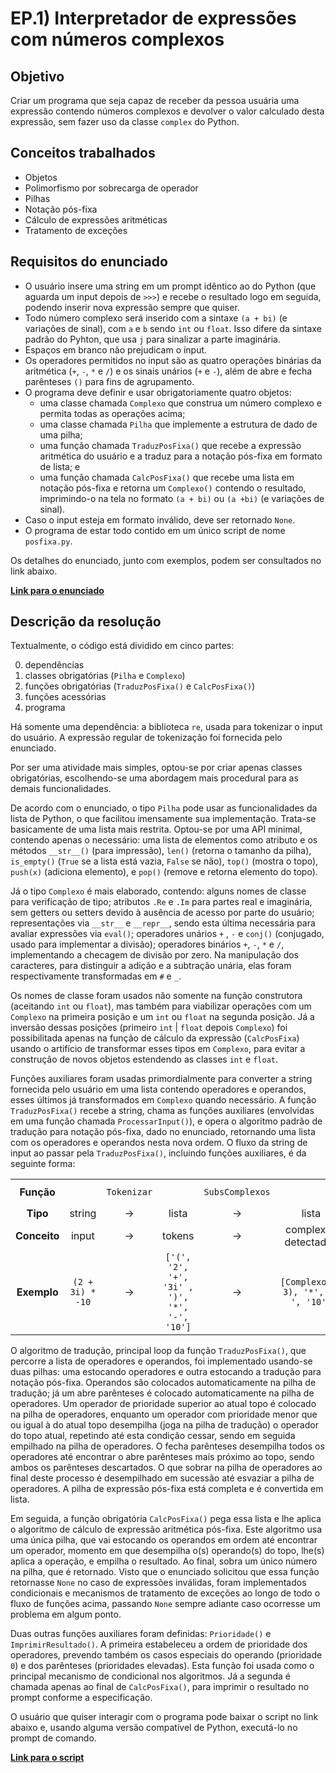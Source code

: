 # EP.1) Interpretador de expressões com números complexos


## Objetivo

Criar um programa que seja capaz de receber da pessoa usuária uma expressão contendo números complexos e devolver o valor calculado desta expressão, sem fazer uso da classe ```complex``` do Python.

## Conceitos trabalhados

* Objetos
* Polimorfismo por sobrecarga de operador
* Pilhas
* Notação pós-fixa
* Cálculo de expressões aritméticas
* Tratamento de exceções

## Requisitos do enunciado

* O usuário insere uma string em um prompt idêntico ao do Python (que aguarda um input depois de ```>>>```) e recebe o resultado logo em seguida, podendo inserir nova expressão sempre que quiser.
* Todo número complexo será inserido com a sintaxe ```(a + bi)``` (e variações de sinal), com ```a``` e ```b``` sendo ```int``` ou ```float```. Isso difere da sintaxe padrão do Pyhton, que usa ```j``` para sinalizar a parte imaginária.
* Espaços em branco não prejudicam o input.
* Os operadores permitidos no input são as quatro operações binárias da aritmética (`+`, `-`, `*` e `/`) e os sinais unários (`+` e `-`), além de abre e fecha parênteses `()` para fins de agrupamento.
* O programa deve definir e usar obrigatoriamente quatro objetos:
    - uma classe chamada `Complexo` que construa um número complexo e permita todas as operações acima; 
    - uma classe chamada `Pilha` que implemente a estrutura de dado de uma pilha;
    - uma função chamada `TraduzPosFixa()` que recebe a expressão aritmética do usuário e a traduz para a notação pós-fixa em formato de lista; e
    - uma função chamada `CalcPosFixa()` que recebe uma lista em notação pós-fixa e retorna um `Complexo()` contendo o resultado, imprimindo-o na tela no formato `(a + bi)` ou `(a +bi)` (e variações de sinal).
* Caso o input esteja em formato inválido, deve ser retornado `None`.
* O programa de estar todo contido em um único script de nome `posfixa.py`.

Os detalhes do enunciado, junto com exemplos, podem ser consultados no link abaixo.

**[Link para o enunciado](enunciado.pdf)**

## Descrição da resolução

Textualmente, o código está dividido em cinco partes:

0. dependências
1. classes obrigatórias (```Pilha``` e ```Complexo```)
2. funções obrigatórias (```TraduzPosFixa()``` e ```CalcPosFixa()```)
3. funções acessórias
4. programa

Há somente uma dependência: a biblioteca ```re```, usada para tokenizar o input do usuário. A expressão regular de tokenização foi fornecida pelo enunciado.

Por ser uma atividade mais simples, optou-se por criar apenas classes obrigatórias, escolhendo-se uma abordagem mais procedural para as demais funcionalidades.

De acordo com o enunciado, o tipo ```Pilha``` pode usar as funcionalidades da lista de Python, o que facilitou imensamente sua implementação. Trata-se basicamente de uma lista mais restrita. Optou-se por uma API minimal, contendo apenas o necessário: uma lista de elementos como atributo e os métodos ```__str__()``` (para impressão), ```len()``` (retorna o tamanho da pilha), ```is_empty()``` (```True``` se a lista está vazia, ```False``` se não), ```top()``` (mostra o topo), ```push(x)``` (adiciona elemento), e ```pop()``` (remove e retorna elemento do topo).

Já o tipo ```Complexo``` é mais elaborado, contendo: alguns nomes de classe para verificação de tipo; atributos ```.Re``` e ```.Im``` para partes real e imaginária, sem getters ou setters devido à ausência de acesso por parte do usuário; representações via ```__str__``` e ```__repr__```, sendo esta última necessária para avaliar expressões via ```eval()```; operadores unários ```+``` , ```-``` e ```conj()``` (conjugado, usado para implementar a divisão); operadores binários ```+```, ```-```, ```*``` e ```/```, implementando a checagem de divisão por zero. Na manipulação dos caracteres, para distinguir a adição e a subtração unária, elas foram respectivamente transformadas em ```#``` e ```_```.

Os nomes de classe foram usados não somente na função construtora (aceitando ```int``` ou ```float```), mas também para viabilizar operações com um ```Complexo``` na primeira posição e um ```int``` ou ```float``` na segunda posição. Já a inversão dessas posições (primeiro ```int``` | ```float``` depois ```Complexo```) foi possibilitada apenas na função de cálculo da expressão (```CalcPosFixa```) usando o artifício de transformar esses tipos em ```Complexo```, para evitar a construção de novos objetos estendendo as classes ```int``` e ```float```.

Funções auxiliares foram usadas primordialmente para converter a string fornecida pelo usuário em uma lista contendo operadores e operandos, esses últimos já transformados em ```Complexo``` quando necessário. A função ```TraduzPosFixa()``` recebe a string, chama as funções auxiliares (envolvidas em uma função chamada ```ProcessarInput()```), e opera o algoritmo padrão de tradução para notação pós-fixa, dado no enunciado, retornando uma lista com os operadores e operandos nesta nova ordem. O fluxo da string de input ao passar pela ```TraduzPosFixa()```, incluindo funções auxiliares, é da seguinte forma:

|      |       |        |     |    |    |   |     |  |  |
|:-----:|:--------:|:------:|:----:|:----:|:----:|:---:|:-----:|:---:|:-----:|
| **Função** | | ```Tokenizar``` |  | ```SubsComplexos``` | | ```SubsUnarios``` |  | algoritmo de ```TraduzPosFixa``` |
| **Tipo** | string | $\rightarrow$ | lista | $\rightarrow$ | lista |$\rightarrow$ | lista | $\rightarrow$ | lista |
| **Conceito** | input | $\rightarrow$ | tokens | $\rightarrow$ | complexos detectados | $\rightarrow$ | unários detectados | $\rightarrow$ | pós-fixa |
| **Exemplo** | ```(2 + 3i) * -10``` | $\rightarrow$ | ```['(', '2', '+', '3i' , ')', '*', '-', '10']``` | $\rightarrow$ | ```[Complexo(2, 3), '*', '-', '10']``` | $\rightarrow$ | ```[Complexo(2, 3), '*', '_', '10']``` | $\rightarrow$ | ```[Complexo(2.0, 3.0), '10', '_', '*']```| 

O algoritmo de tradução, principal loop da função ```TraduzPosFixa()```, que percorre a lista de operadores e operandos, foi implementado usando-se duas pilhas: uma estocando operadores e outra estocando a tradução para notação pós-fixa. Operandos são colocados automaticamente na pilha de tradução; já um abre parênteses é colocado automaticamente na pilha de operadores. Um operador de prioridade superior ao atual topo é colocado na pilha de operadores, enquanto um operador com prioridade menor que ou igual à do atual topo desempilha (joga na pilha de tradução) o operador do topo atual, repetindo até esta condição cessar, sendo em seguida empilhado na pilha de operadores. O fecha parênteses desempilha todos os operadores até encontrar o abre parênteses mais próximo ao topo, sendo ambos os parênteses descartados. O que sobrar na pilha de operadores ao final deste processo é desempilhado em sucessão até esvaziar a pilha de operadores. A pilha de expressão pós-fixa está completa e é convertida em lista.

Em seguida, a função obrigatória ```CalcPosFixa()``` pega essa lista e lhe aplica o algoritmo de cálculo de expressão aritmética pós-fixa. Este algoritmo usa uma única pilha, que vai estocando os operandos em ordem até encontrar um operador, momento em que desempilha o(s) operando(s) do topo, lhe(s) aplica a operação, e empilha o resultado. Ao final, sobra um único número na pilha, que é retornado. Visto que o enunciado solicitou que essa função retornasse ```None``` no caso de expressões inválidas, foram implementados condicionais e mecanismos de tratamento de exceções ao longo de todo o fluxo de funções acima, passando ```None``` sempre adiante caso ocorresse um problema em algum ponto.

Duas outras funções auxiliares foram definidas: ```Prioridade()``` e ```ImprimirResultado()```. A primeira estabeleceu a ordem de prioridade dos operadores, prevendo também os casos especiais do operando (prioridade ```0```) e dos parênteses (prioridades elevadas). Esta função foi usada como o principal mecanismo de condicional nos algoritmos. Já a segunda é chamada apenas ao final de ```CalcPosFixa()```, para imprimir o resultado no prompt conforme a especificação.

O usuário que quiser interagir com o programa pode baixar o script no link abaixo e, usando alguma versão compatível de Python, executá-lo no prompt de comando.

**[Link para o script](posfixa.py)**